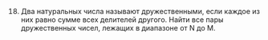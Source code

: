 18. Два  натуральных  числа  называют  дружественными,  если  каждое  из них равно сумме всех делителей другого. Найти все пары дружественных чисел, лежащих в диапазоне от N до M. 